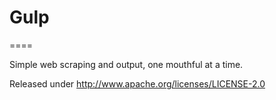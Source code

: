 Gulp
====
====

Simple web scraping and output, one mouthful at a time.

Released under http://www.apache.org/licenses/LICENSE-2.0

